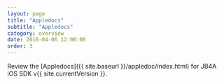 ```yaml
---
layout: page
title: "Appledocs"
subtitle: "Appledocs"
category: overview
date: 2016-04-06 12:00:00
order: 3
---
```

Review the [Appledocs]({{ site.baseurl }}/appledoc/index.html) for JB4A iOS SDK v{{ site.currentVersion }}.